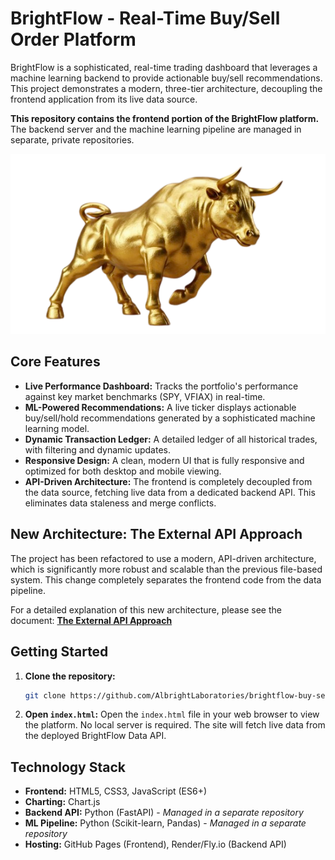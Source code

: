 # BrightFlow - Real-Time Buy/Sell Order Platform

BrightFlow is a sophisticated, real-time trading dashboard that leverages a machine learning backend to provide actionable buy/sell recommendations. This project demonstrates a modern, three-tier architecture, decoupling the frontend application from its live data source.

**This repository contains the frontend portion of the BrightFlow platform.** The backend server and the machine learning pipeline are managed in separate, private repositories.

![GoldenBull](GoldenBull.png)

## Core Features

- **Live Performance Dashboard:** Tracks the portfolio's performance against key market benchmarks (SPY, VFIAX) in real-time.
- **ML-Powered Recommendations:** A live ticker displays actionable buy/sell/hold recommendations generated by a sophisticated machine learning model.
- **Dynamic Transaction Ledger:** A detailed ledger of all historical trades, with filtering and dynamic updates.
- **Responsive Design:** A clean, modern UI that is fully responsive and optimized for both desktop and mobile viewing.
- **API-Driven Architecture:** The frontend is completely decoupled from the data source, fetching live data from a dedicated backend API. This eliminates data staleness and merge conflicts.

## New Architecture: The External API Approach

The project has been refactored to use a modern, API-driven architecture, which is significantly more robust and scalable than the previous file-based system. This change completely separates the frontend code from the data pipeline.

For a detailed explanation of this new architecture, please see the document: **[The External API Approach](./the-external-API-approach.md)**

## Getting Started

1.  **Clone the repository:**
    ```bash
    git clone https://github.com/AlbrightLaboratories/brightflow-buy-sell-order.git
    ```
2.  **Open `index.html`:**
    Open the `index.html` file in your web browser to view the platform. No local server is required. The site will fetch live data from the deployed BrightFlow Data API.

## Technology Stack

- **Frontend:** HTML5, CSS3, JavaScript (ES6+)
- **Charting:** Chart.js
- **Backend API:** Python (FastAPI) - *Managed in a separate repository*
- **ML Pipeline:** Python (Scikit-learn, Pandas) - *Managed in a separate repository*
- **Hosting:** GitHub Pages (Frontend), Render/Fly.io (Backend API)

 


 
